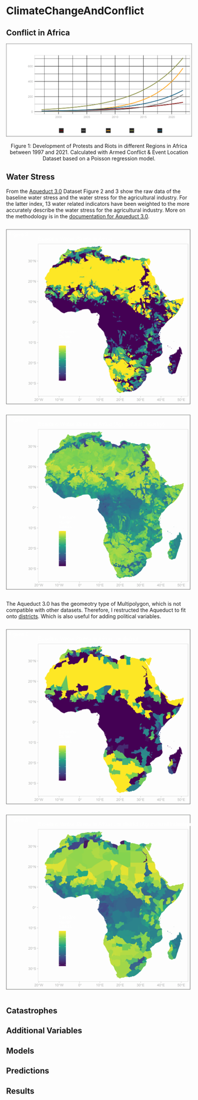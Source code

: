# ClimateChangeAndConflict

## Conflict in Africa 

![ConflictDevAfrica](https://github.com/Luca-Frank/ClimateChangeAndConflict/blob/8ad7964cd80bde38019926f0478a7521d3200e9e/plots/ConflictDevAfrica.png)


<p align="center">
Figure 1: Development of Protests and Riots in different Regions in Africa between 1997 and 2021. Calculated with Armed Conflict & Event Location Dataset based on a Poisson regression model.
</p>

## Water Stress
From the [Aqueduct 3.0](https://www.wri.org/research/aqueduct-30-updated-decision-relevant-global-water-risk-indicators) Dataset Figure 2 and 3 show the raw data of the baseline water stress and the water stress for the agricultural industry. For the latter index, 13 water related indicators have been weighted to the more accurately describe the water stress for the agricultural industry. More on the methodology is in the [documentation for Aqueduct 3.0](https://files.wri.org/d8/s3fs-public/aqueduct-30-updated-decision-relevant-global-water-risk-indicators_1.pdf). 
<p float="left">
  <img src="plots/bwsOG.png" width="500" />
  <img src="plots/agrOG.png" width="500" /> 
</p>

The Aqueduct 3.0 has the geomeotry type of Multipolygon, which is not compatible with other datasets. Therefore, I restructed the Aqueduct to fit onto [districts](https://www.naturalearthdata.com/downloads/10m-cultural-vectors/10m-admin-1-states-provinces/). Which is also useful for adding political variables.
<p float="left">
  <img src="plots/bws.png" width="500" />
  <img src="plots/agr.png" width="500" /> 
</p>


## Catastrophes

## Additional Variables

## Models

## Predictions

## Results
